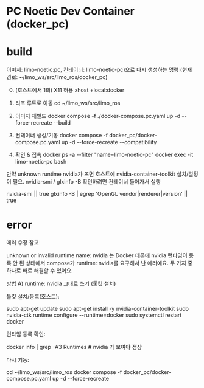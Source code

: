 # PC Noetic Dev Container (docker_pc)


# build
이미지: limo-noetic:pc, 
컨테이너: limo-noetic-pc)으로 
다시 생성하는 명령
 (현재 경로: ~/limo_ws/src/limo_ros/docker_pc)

0) (호스트에서 1회) X11 허용
xhost +local:docker

1) 리포 루트로 이동
cd ~/limo_ws/src/limo_ros

2) 이미지 재빌드
docker compose -f ./docker-compose.pc.yaml up -d --force-recreate --build

3) 컨테이너 생성/기동
docker compose -f docker_pc/docker-compose.pc.yaml up -d --force-recreate --compatibility

4) 확인 & 접속
docker ps -a --filter "name=limo-noetic-pc"
docker exec -it limo-noetic-pc bash


만약 unknown runtime nvidia가 뜨면 호스트에 nvidia-container-toolkit 설치/설정이 필요.
nvidia-smi / glxinfo -B 확인하려면 컨테이너 들어가서 실행

nvidia-smi || true
glxinfo -B | egrep 'OpenGL vendor|renderer|version' || true

# error 
에러 수정 참고

unknown or invalid runtime name: nvidia 는 Docker 데몬에 nvidia 런타임이 등록 안 된 상태에서 compose가 runtime: nvidia를 요구해서 난 에러예요. 두 가지 중 하나로 바로 해결할 수 있어요.

방법 A) runtime: nvidia 그대로 쓰기 (툴킷 설치)

툴킷 설치/등록(호스트):

sudo apt-get update
sudo apt-get install -y nvidia-container-toolkit
sudo nvidia-ctk runtime configure --runtime=docker
sudo systemctl restart docker


런타임 등록 확인:

docker info | grep -A3 Runtimes   # nvidia 가 보여야 정상


다시 기동:

cd ~/limo_ws/src/limo_ros
docker compose -f docker_pc/docker-compose.pc.yaml up -d --force-recreate
